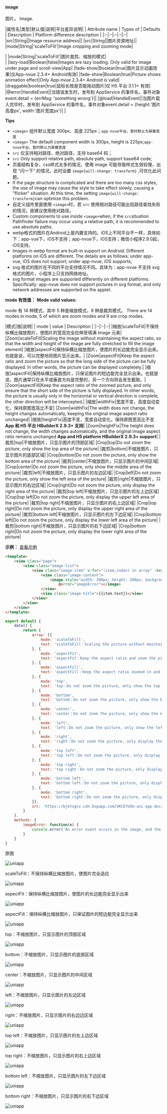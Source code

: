 #### image

图片。
image.

|属性名|类型|默认值|说明|平台差异说明|
| Attribute name | Types of    | Defaults      | Description                                                  | Platform difference description       |
|:-|:-|:-|:-|:-|
|src|String||Image resource address||
|src|String||图片资源地址||
|mode|String|'scaleToFill'|Image cropping and zooming mode|<div style="width:68px;"></div>|
|mode|String|'scaleToFill'|图片裁剪、缩放的模式|<div style="width:68px;"></div>|
|lazy-load|Boolean|false|Images are lazy loading. Only valid for image under page and scroll-view|App|
|fade-show|Boolean|true|图片显示动画效果|仅App-nvue 2.3.4+ Android有效|
|fade-show|Boolean|true|Picture shows animation effect|Only App-nvue 2.3.4+ Android is valid|
|draggable|boolean|true|鼠标长按是否能拖动图片|仅 H5 平台 3.1.1+ 有效|
|@error|HandleEvent||当错误发生时，发布到 AppService 的事件名，事件对象event.detail = {errMsg: 'something wrong'}||
|@load|HandleEvent||当图片载入完毕时，发布到 AppService 的事件名，事件对象event.detail = {height:'图片高度px', width:'图片宽度px'}|&nbsp;|

**Tips**

- `<image>` 组件默认宽度 300px、高度 225px；`app-nvue平台，暂时默认为屏幕宽度`
- `<image>` The default component width is 300px, height is 225px;`app-nvue平台，暂时默认为屏幕宽度`
- `src` 仅支持相对路径、绝对路径，支持 base64 码；
- `src` Only support relative path, absolute path, support base64 code;
- 页面结构复杂，css样式太多的情况，使用 image 可能导致样式生效较慢，出现 “闪一下” 的情况，此时设置 `image{will-change: transform}` ,可优化此问题。
- If the page structure is complicated and there are too many css styles, the use of image may cause the style to take effect slowly, causing a "flicker" situation. At this time, the setting `image{will-change: transform}`can optimize this problem.
- 自定义组件里面使用 `<image>`时，若 `src` 使用相对路径可能出现路径查找失败的情况，故建议使用绝对路径。
- Custom components to use inside `<image>`when, if the `src`situation Pathfinder failure may occur using a relative path, it is recommended to use absolute paths.
- webp格式的图片在Android上是内置支持的。iOS上不同平台不一样，具体如下：app-vue下，iOS不支持；app-nvue下，iOS支持；微信小程序2.9.0起，iOS支持。
- Images in webp format are built-in support on Android. Different platforms on iOS are different. The details are as follows: under app-vue, iOS does not support; under app-nvue, iOS supports; 
- svg 格式的图片在不同的平台支持情况不同。具体为：app-nvue 不支持 svg 格式的图片，小程序上只支持网络地址。
- svg format images are supported differently on different platforms. Specifically: app-nvue does not support pictures in svg format, and only network addresses are supported on the applet.


**mode 有效值：**
**Mode valid values:**

mode 有 14 种模式，其中 5 种是缩放模式，9 种是裁剪模式。
There are 14 modes in mode, 5 of which are zoom modes and 9 are crop modes.

|模式|值|说明|
| mode | value        | Description                                                  |
|:-|:-|:-|
|缩放|scaleToFill|不保持纵横比缩放图片，使图片的宽高完全拉伸至填满 image 元素|
|Zoom|scaleToFill|Scaling the image without maintaining the aspect ratio, so that the width and height of the image are fully stretched to fill the image element|
|缩放|aspectFit|保持纵横比缩放图片，使图片的长边能完全显示出来。也就是说，可以完整地将图片显示出来。|
|Zoom|aspectFit|Keep the aspect ratio and zoom the picture so that the long side of the picture can be fully displayed. In other words, the picture can be displayed completely.|
|缩放|aspectFill|保持纵横比缩放图片，只保证图片的短边能完全显示出来。也就是说，图片通常只在水平或垂直方向是完整的，另一个方向将会发生截取。|
|Zoom|aspectFill|Keep the aspect ratio of the zoomed picture, and only ensure that the short side of the picture is fully displayed. In other words, the picture is usually only in the horizontal or vertical direction is complete, the other direction will be intercepted.|
|缩放|widthFix|宽度不变，高度自动变化，保持原图宽高比不变|
|Zoom|widthFix|The width does not change, the height changes automatically, keeping the original image aspect ratio unchanged|
|缩放|heightFix|高度不变，宽度自动变化，保持原图宽高比不变 **App 和 H5 平台 HBuilderX 2.9.3+ 支持**|
|Zoom|heightFix|The height does not change, the width changes automatically, and the original image aspect ratio remains unchanged **App and H5 platform HBuilderX 2.9.3+ support**|
|裁剪|top|不缩放图片，只显示图片的顶部区域|
|Crop|top|Do not zoom the picture, only show the top area of the picture|
|裁剪|bottom|不缩放图片，只显示图片的底部区域|
|Crop|bottom|Do not zoom the picture, only show the bottom area of the picture|
|裁剪|center|不缩放图片，只显示图片的中间区域|
|Crop|center|Do not zoom the picture, only show the middle area of the picture|
|裁剪|left|不缩放图片，只显示图片的左边区域|
|Crop|left|Do not zoom the picture, only show the left area of the picture|
|裁剪|right|不缩放图片，只显示图片的右边区域|
|Crop|right|Do not zoom the picture, only display the right area of the picture|
|裁剪|top left|不缩放图片，只显示图片的左上边区域|
|Crop|top left|Do not zoom the picture, only display the upper left area of the picture|
|裁剪|top right|不缩放图片，只显示图片的右上边区域|
|Crop|top right|Do not zoom the picture, only display the upper right area of the picture|
|裁剪|bottom left|不缩放图片，只显示图片的左下边区域|
|Crop|bottom left|Do not zoom the picture, only display the lower left area of the picture|
|裁剪|bottom right|不缩放图片，只显示图片的右下边区域|
|Crop|bottom right|Do not zoom the picture, only display the lower right area of the picture|

**示例：** [查看示例](https://hellouniapp.dcloud.net.cn/pages/component/image/image)
 
```html
<template>
    <view class="page">
        <view class="image-list">
            <view class="image-item" v-for="(item,index) in array" :key="index">
                <view class="image-content">
                    <image style="width: 200px; height: 200px; background-color: #eeeeee;" :mode="item.mode" :src="src"
                        @error="imageError"></image>
                </view>
                <view class="image-title">{{item.text}}</view>
            </view>
        </view>
    </view>
</template>
```
```javascript
export default {
    data() {
        return {
            array: [{
                mode: 'scaleToFill',
                text: 'scaleToFill：Scaling the picture without maintaining the aspect ratio, so that the picture fits perfectly'
            }, {
                mode: 'aspectFit',
                text: 'aspectFit：Keep the aspect ratio and zoom the picture so that the long side of the picture can be fully displayed'
            }, {
                mode: 'aspectFill',
                text: 'aspectFill：Keep the aspect ratio zoomed in and out of the picture, and only ensure that the short side of the picture can be fully displayed'
            }, {
                mode: 'top',
                text: 'top：Do not zoom the picture, only show the top area of the picture'
            }, {
                mode: 'bottom',
                text: 'bottom：Do not zoom the picture, only show the bottom area of the picture'
            }, {
                mode: 'center',
                text: 'center：Do not zoom the picture, only show the middle area of the picture'
            }, {
                mode: 'left',
                text: 'left：Do not zoom the picture, only show the left area of the picture'
            }, {
                mode: 'right',
                text: 'right：Do not zoom the picture, only display the right side area of the picture'
            }, {
                mode: 'top left',
                text: 'top left：Do not zoom the picture, only display the upper left area of the picture'
            }, {
                mode: 'top right',
                text: 'top right：Do not zoom the picture, only display the upper right area of the picture'
            }, {
                mode: 'bottom left',
                text: 'bottom left：Do not zoom the picture, only display the lower left area of the picture'
            }, {
                mode: 'bottom right',
                text: 'bottom right：Do not zoom the picture, only display the lower right area of the picture'
            }],
            src: 'https://bjetxgzv.cdn.bspapp.com/VKCEYUGU-uni-app-doc/6acec660-4f31-11eb-a16f-5b3e54966275.jpg'
        }
    },
    methods: {
        imageError: function(e) {
            console.error('An error event occurs in the image, and the value carried is' + e.detail.errMsg)
        }
    }
}
```

原图

![uniapp](https://bjetxgzv.cdn.bspapp.com/VKCEYUGU-uni-app-doc/6acec660-4f31-11eb-a16f-5b3e54966275.jpg)

scaleToFill：不保持纵横比缩放图片，使图片完全适应

![uniapp](https://bjetxgzv.cdn.bspapp.com/VKCEYUGU-uni-app-doc/6b971f70-4f31-11eb-bd01-97bc1429a9ff.png)

aspectFit：保持纵横比缩放图片，使图片的长边能完全显示出来

![uniapp](https://bjetxgzv.cdn.bspapp.com/VKCEYUGU-uni-app-doc/6c4e3a70-4f31-11eb-8ff1-d5dcf8779628.png)

aspectFill：保持纵横比缩放图片，只保证图片的短边能完全显示出来

![uniapp](https://bjetxgzv.cdn.bspapp.com/VKCEYUGU-uni-app-doc/6cfbdf90-4f31-11eb-8ff1-d5dcf8779628.png)

top：不缩放图片，只显示图片的顶部区域

![uniapp](https://bjetxgzv.cdn.bspapp.com/VKCEYUGU-uni-app-doc/6dd1f440-4f31-11eb-8ff1-d5dcf8779628.png)

bottom：不缩放图片，只显示图片的底部区域

![uniapp](https://bjetxgzv.cdn.bspapp.com/VKCEYUGU-uni-app-doc/649ee9a0-4f31-11eb-8a36-ebb87efcf8c0.png)

center：不缩放图片，只显示图片的中间区域

![uniapp](https://bjetxgzv.cdn.bspapp.com/VKCEYUGU-uni-app-doc/65495a70-4f31-11eb-8a36-ebb87efcf8c0.png)

left：不缩放图片，只显示图片的左边区域

![uniapp](https://bjetxgzv.cdn.bspapp.com/VKCEYUGU-uni-app-doc/66211cd0-4f31-11eb-bd01-97bc1429a9ff.png)

right：不缩放图片，只显示图片的右边边区域

![uniapp](https://bjetxgzv.cdn.bspapp.com/VKCEYUGU-uni-app-doc/66e55730-4f31-11eb-8a36-ebb87efcf8c0.png)

top left：不缩放图片，只显示图片的左上边区域

![uniapp](https://bjetxgzv.cdn.bspapp.com/VKCEYUGU-uni-app-doc/67b614b0-4f31-11eb-bd01-97bc1429a9ff.png)

top right：不缩放图片，只显示图片的右上边区域

![uniapp](https://bjetxgzv.cdn.bspapp.com/VKCEYUGU-uni-app-doc/6869fb60-4f31-11eb-a16f-5b3e54966275.png)

bottom left：不缩放图片，只显示图片的左下边区域

![uniapp](https://bjetxgzv.cdn.bspapp.com/VKCEYUGU-uni-app-doc/693ed790-4f31-11eb-8a36-ebb87efcf8c0.png)

bottom right：不缩放图片，只显示图片的右下边区域

![uniapp](https://bjetxgzv.cdn.bspapp.com/VKCEYUGU-uni-app-doc/6a042360-4f31-11eb-a16f-5b3e54966275.png)
